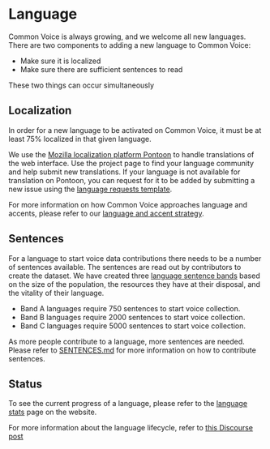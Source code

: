 # Language

Common Voice is always growing, and we welcome all new languages. There are two components to adding a new language to Common Voice:

- Make sure it is localized
- Make sure there are sufficient sentences to read

These two things can occur simultaneously

## Localization

In order for a new language to be activated on Common Voice, it must be at least 75% localized in that given language.

We use the [Mozilla localization platform Pontoon](https://pontoon.mozilla.org/projects/common-voice/) to handle translations of the web interface. Use the project page to find your language community and help submit new translations. If your language is not available for translation on Pontoon, you can request for it to be added by submitting a new issue using the [language requests template](https://github.com/mozilla/common-voice/issues/new?assignees=&labels=&template=language_request.md&title=).

For more information on how Common Voice approaches language and accents, please refer to our [language and accent strategy](https://discourse.mozilla.org/t/common-voice-languages-and-accent-strategy-v5/56555).


## Sentences

For a language to start voice data contributions there needs to be a number of sentences available. The sentences are read out by contributors to create the dataset.  We have created three [language sentence bands](https://discourse.mozilla.org/t/share-your-views-nuancing-sentence-collection-requirements-new-sentence-collection-bands/93134) based on the size of the population, the resources they have at their disposal, and the vitality of their language.
- Band A languages require 750 sentences to start voice collection.
- Band B languages require 2000 sentences to start voice collection.
- Band C languages require 5000 sentences to start voice collection.

As more people contribute to a language, more sentences are needed. Please refer to [SENTENCES.md](./SENTENCES.md) for more information on how to contribute sentences.

## Status

To see the current progress of a language, please refer to the [language stats](https://gonthuka3.swecha.org/en/languages) page on the website.

For more information about the language lifecycle, refer to [this Discourse post](https://discourse.mozilla.org/t/readme-how-to-see-my-language-on-common-voice/31530/1)
